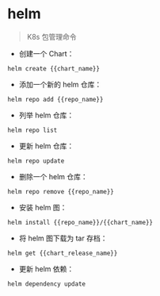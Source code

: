 # helm

> K8s 包管理命令

- 创建一个 Chart：

`helm create {{chart_name}}`

- 添加一个新的 helm 仓库：

`helm repo add {{repo_name}}`

- 列举 helm 仓库：

`helm repo list`

- 更新 helm 仓库：

`helm repo update`

- 删除一个 helm 仓库：

`helm repo remove {{repo_name}}`

- 安装 helm 图：

`helm install {{repo_name}}/{{chart_name}}`

- 将 helm 图下载为 tar 存档：

`helm get {{chart_release_name}}`

- 更新 helm 依赖：

`helm dependency update`

[#]: contributors: ([潘潘]，[Destiny]，[梦还在继续])